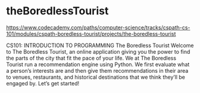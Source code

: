 # theBoredlessTourist

https://www.codecademy.com/paths/computer-science/tracks/cspath-cs-101/modules/cspath-boredless-tourist/projects/the-boredless-tourist

CS101: INTRODUCTION TO PROGRAMMING
The Boredless Tourist
Welcome to The Boredless Tourist, an online application giving you the power to find the parts of the city that fit the pace of your life. We at The Boredless Tourist run a recommendation engine using Python. We first evaluate what a person’s interests are and then give them recommendations in their area to venues, restaurants, and historical destinations that we think they’ll be engaged by. Let’s get started!
